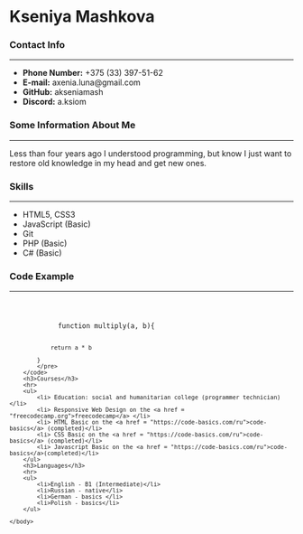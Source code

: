 <!DOCTYPE HTML>
<html>
    <head>
        <meta charset="UTF-8">
        <title>Ksenia CV</title>
    </head>
    <body>
        <h1>Kseniya Mashkova</h1>
        <h3>Contact Info</h3>
        <hr>
        <ul>
            <li><b>Phone Number:</b> +375 (33) 397-51-62</li>
            <li><b>E-mail:</b> axenia.luna@gmail.com</li>
            <li><b>GitHub:</b> akseniamash</li>
            <li><b>Discord:</b> a.ksiom</li>
        </ul>
        <h3>Some Information About Me</h3>
        <hr>
        Less than four years ago I understood programming, but know I just want to restore old knowledge in my head and get new ones.
        <h3>Skills</h3>
        <hr>
        <ul>
            <li>HTML5, CSS3</li>
            <li>JavaScript (Basic)</li>
            <li>Git</li>
            <li>PHP (Basic)</li>
            <li>C# (Basic)</li>
        </ul>
        <h3>Code Example</h3>
        <hr>
        <code>
            <pre>
            function multiply(a, b){

                return a * b

            }
            </pre>
        </code>
        <h3>Courses</h3>
        <hr>
        <ul>
            <li> Education: social and humanitarian college (programmer technician) </li>
            <li> Responsive Web Design on the <a href = "freecodecamp.org">freecodecamp</a> </li>
            <li> HTML Basic on the <a href = "https://code-basics.com/ru">code-basics</a> (completed)</li>
            <li> CSS Basic on the <a href = "https://code-basics.com/ru">code-basics</a> (completed)</li>
            <li> Javascript Basic on the <a href = "https://code-basics.com/ru">code-basics</a>(completed)</li>
        </ul>
        <h3>Languages</h3>
        <hr>
        <ul>
            <li>English - B1 (Intermediate)</li>
            <li>Russian - native</li>
            <li>German - basics </li>
            <li>Polish - basics</li>
        </ul>

    </body>
</html>